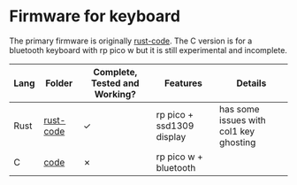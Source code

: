 # Firmware for keyboard

The primary firmware is originally [rust-code](rust-code). The C version is for a bluetooth keyboard with rp pico w but it is still experimental and incomplete.  

|Lang  |Folder                |Complete, Tested and Working?|Features                 |Details                               |
|------|----------------------|-----------------------------|-------------------------|--------------------------------------|
|Rust  |[rust-code](rust-code)|&check;                      |rp pico + ssd1309 display|has some issues with col1 key ghosting|
|C     |[code](code)          |&cross;                      |rp pico w + bluetooth    |                                      |

